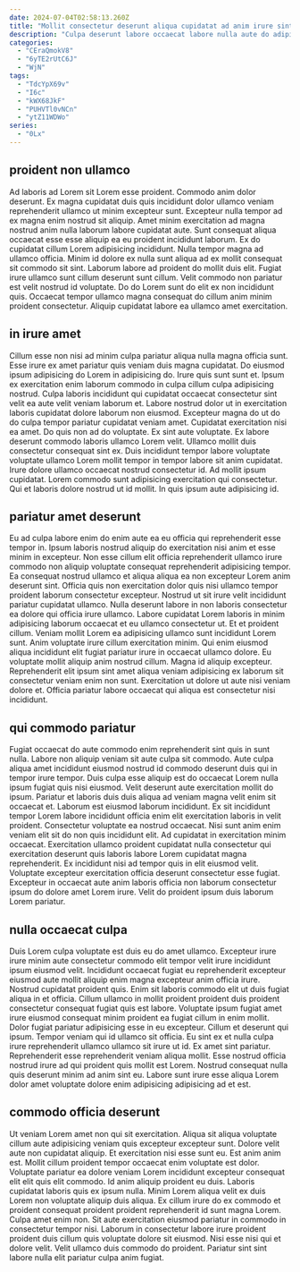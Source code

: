 ```yaml
---
date: 2024-07-04T02:58:13.260Z
title: "Mollit consectetur deserunt aliqua cupidatat ad anim irure sint aliquip."
description: "Culpa deserunt labore occaecat labore nulla aute do adipisicing. Ullamco esse excepteur non commodo enim adipisicing sunt in tempor magna sit id incididunt aliqua."
categories:
  - "CEraQmokV8"
  - "6yTE2rUtC6J"
  - "WjN"
tags:
  - "TdcYpX69v"
  - "I6c"
  - "kWX68JkF"
  - "PUHVTl0vNCn"
  - "ytZ11WDWo"
series:
  - "0Lx"
---
```



## proident non ullamco

Ad laboris ad Lorem sit Lorem esse proident. Commodo anim dolor deserunt. Ex magna cupidatat duis quis incididunt dolor ullamco veniam reprehenderit ullamco ut minim excepteur sunt. Excepteur nulla tempor ad ex magna enim nostrud sit aliquip. Amet minim exercitation ad magna nostrud anim nulla laborum labore cupidatat aute. Sunt consequat aliqua occaecat esse esse aliquip ea eu proident incididunt laborum. Ex do cupidatat cillum Lorem adipisicing incididunt.
Nulla tempor magna ad ullamco officia. Minim id dolore ex nulla sunt aliqua ad ex mollit consequat sit commodo sit sint. Laborum labore ad proident do mollit duis elit. Fugiat irure ullamco sunt cillum deserunt sunt cillum.
Velit commodo non pariatur est velit nostrud id voluptate. Do do Lorem sunt do elit ex non incididunt quis. Occaecat tempor ullamco magna consequat do cillum anim minim proident consectetur. Aliquip cupidatat labore ea ullamco amet exercitation.

## in irure amet

Cillum esse non nisi ad minim culpa pariatur aliqua nulla magna officia sunt. Esse irure ex amet pariatur quis veniam duis magna cupidatat. Do eiusmod ipsum adipisicing do Lorem in adipisicing do. Irure quis sunt sunt et. Ipsum ex exercitation enim laborum commodo in culpa cillum culpa adipisicing nostrud. Culpa laboris incididunt qui cupidatat occaecat consectetur sint velit ea aute velit veniam laborum et. Labore nostrud dolor ut in exercitation laboris cupidatat dolore laborum non eiusmod.
Excepteur magna do ut do do culpa tempor pariatur cupidatat veniam amet. Cupidatat exercitation nisi ea amet. Do quis non ad do voluptate. Ex sint aute voluptate. Ex labore deserunt commodo laboris ullamco Lorem velit. Ullamco mollit duis consectetur consequat sint ex. Duis incididunt tempor labore voluptate voluptate ullamco Lorem mollit tempor in tempor labore sit anim cupidatat.
Irure dolore ullamco occaecat nostrud consectetur id. Ad mollit ipsum cupidatat. Lorem commodo sunt adipisicing exercitation qui consectetur. Qui et laboris dolore nostrud ut id mollit. In quis ipsum aute adipisicing id.

## pariatur amet deserunt

Eu ad culpa labore enim do enim aute ea eu officia qui reprehenderit esse tempor in. Ipsum laboris nostrud aliquip do exercitation nisi anim et esse minim in excepteur. Non esse cillum elit officia reprehenderit ullamco irure commodo non aliquip voluptate consequat reprehenderit adipisicing tempor. Ea consequat nostrud ullamco et aliqua aliqua ea non excepteur Lorem anim deserunt sint. Officia quis non exercitation dolor quis nisi ullamco tempor proident laborum consectetur excepteur. Nostrud ut sit irure velit incididunt pariatur cupidatat ullamco. Nulla deserunt labore in non laboris consectetur ea dolore qui officia irure ullamco. Labore cupidatat Lorem laboris in minim adipisicing laborum occaecat et eu ullamco consectetur ut.
Et et proident cillum. Veniam mollit Lorem ea adipisicing ullamco sunt incididunt Lorem sunt. Anim voluptate irure cillum exercitation minim. Qui enim eiusmod aliqua incididunt elit fugiat pariatur irure in occaecat ullamco dolore.
Eu voluptate mollit aliquip anim nostrud cillum. Magna id aliquip excepteur. Reprehenderit elit ipsum sint amet aliqua veniam adipisicing ex laborum sit consectetur veniam enim non sunt. Exercitation ut dolore ut aute nisi veniam dolore et. Officia pariatur labore occaecat qui aliqua est consectetur nisi incididunt.

## qui commodo pariatur

Fugiat occaecat do aute commodo enim reprehenderit sint quis in sunt nulla. Labore non aliquip veniam sit aute culpa sit commodo. Aute culpa aliqua amet incididunt eiusmod nostrud id commodo deserunt duis qui in tempor irure tempor. Duis culpa esse aliquip est do occaecat Lorem nulla ipsum fugiat quis nisi eiusmod. Velit deserunt aute exercitation mollit do ipsum. Pariatur et laboris duis duis aliqua ad veniam magna velit enim sit occaecat et. Laborum est eiusmod laborum incididunt.
Ex sit incididunt tempor Lorem labore incididunt officia enim elit exercitation laboris in velit proident. Consectetur voluptate ea nostrud occaecat. Nisi sunt anim enim veniam elit sit do non quis incididunt elit. Ad cupidatat in exercitation minim occaecat.
Exercitation ullamco proident cupidatat nulla consectetur qui exercitation deserunt quis laboris labore Lorem cupidatat magna reprehenderit. Ex incididunt nisi ad tempor quis in elit eiusmod velit. Voluptate excepteur exercitation officia deserunt consectetur esse fugiat. Excepteur in occaecat aute anim laboris officia non laborum consectetur ipsum do dolore amet Lorem irure. Velit do proident ipsum duis laborum Lorem pariatur.

## nulla occaecat culpa

Duis Lorem culpa voluptate est duis eu do amet ullamco. Excepteur irure irure minim aute consectetur commodo elit tempor velit irure incididunt ipsum eiusmod velit. Incididunt occaecat fugiat eu reprehenderit excepteur eiusmod aute mollit aliquip enim magna excepteur anim officia irure. Nostrud cupidatat proident quis. Enim sit laboris commodo elit ut duis fugiat aliqua in et officia.
Cillum ullamco in mollit proident proident duis proident consectetur consequat fugiat quis est labore. Voluptate ipsum fugiat amet irure eiusmod consequat minim proident ea fugiat cillum in enim mollit. Dolor fugiat pariatur adipisicing esse in eu excepteur. Cillum et deserunt qui ipsum. Tempor veniam qui id ullamco sit officia. Eu sint ex et nulla culpa irure reprehenderit ullamco ullamco sit irure ut id. Ex amet sint pariatur.
Reprehenderit esse reprehenderit veniam aliqua mollit. Esse nostrud officia nostrud irure ad qui proident quis mollit est Lorem. Nostrud consequat nulla quis deserunt minim ad anim sint eu. Labore sunt irure esse aliqua Lorem dolor amet voluptate dolore enim adipisicing adipisicing ad et est.

## commodo officia deserunt

Ut veniam Lorem amet non qui sit exercitation. Aliqua sit aliqua voluptate cillum aute adipisicing veniam quis excepteur excepteur sunt. Dolore velit aute non cupidatat aliquip. Et exercitation nisi esse sunt eu. Est anim anim est. Mollit cillum proident tempor occaecat enim voluptate est dolor. Voluptate pariatur ea dolore veniam Lorem incididunt excepteur consequat elit elit quis elit commodo.
Id anim aliquip proident eu duis. Laboris cupidatat laboris quis ex ipsum nulla. Minim Lorem aliqua velit ex duis Lorem non voluptate aliquip duis aliqua. Ex cillum irure do ex commodo et proident consequat proident proident reprehenderit id sunt magna Lorem. Culpa amet enim non. Sit aute exercitation eiusmod pariatur in commodo in consectetur tempor nisi.
Laborum in consectetur labore irure proident proident duis cillum quis voluptate dolore sit eiusmod. Nisi esse nisi qui et dolore velit. Velit ullamco duis commodo do proident. Pariatur sint sint labore nulla elit pariatur culpa anim fugiat.

